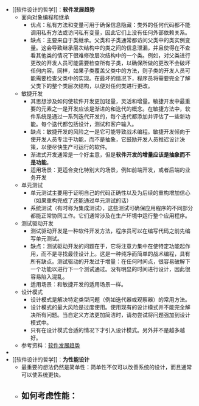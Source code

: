 - [[软件设计的哲学]]：**软件发展趋势**
	- 面向对象编程和继承
		- 优点：私有方法和变量可用于确保信息隐藏：类外的任何代码都不能调用私有方法或访问私有变量，因此它们上没有任何外部依赖关系。
		- 缺点：主要来自于类继承。父类和子类通常都访问父类中的类实例变量。这会导致继承层次结构中的类之间的信息泄漏，并且使得在不查看其他类的情况下很难修改层次结构中的一个类。例如，对父类进行更改的开发人员可能需要检查所有子类，以确保所做的更改不会破坏任何内容。同样，如果子类覆盖父类中的方法，则子类的开发人员可能需要检查父类中的实现。在最坏的情况下，程序员将需要完全了解父类下的整个类层次结构，以便对任何类进行更改。
	- 敏捷开发
		- 其思想涉及如何使软件开发更加轻量，灵活和增量。敏捷开发中最重要的元素之一是开发应该是渐进的和迭代的概念。在敏捷方法中，软件系统是通过一系列迭代开发的，每个迭代都添加并评估了一些新功能。每个迭代都包括设计，测试和客户输入。
		- 缺点：敏捷开发的风险之一是它可能导致战术编程。敏捷开发倾向于使开发人员专注于功能，而不是抽象，它鼓励开发人员推迟设计决策，以便尽快生产可运行的软件。
		- 渐进式开发通常是一个好主意，但是**软件开发的增量应该是抽象而不是功能**。
		- 适用场景：更适合变化特别大的场景，例如前端开发，或者后端的业务开发
	- 单元测试
		- 单元测试主要用于证明自己的代码正确性以及为后续的重构增加信心（如果重构完成了还能通过单元测试的话）
		- 系统测试（有时称为集成测试），这些测试可确保应用程序的不同部分都能正常协同工作。它们通常涉及在生产环境中运行整个应用程序。
	- 测试驱动开发
		- 测试驱动开发是一种软件开发方法，程序员可以在编写代码之前先编写单元测试。
		- 缺点：测试驱动开发的问题在于，它将注意力集中在使特定功能起作用，而不是寻找最佳设计上。这是一种纯净而简单的战术编程，具有所有缺点。测试驱动的开发过于增量：在任何时间点，很容易破解下一个功能以进行下一个测试通过。没有明显的时间进行设计，因此很容易陷入混乱。
		- 适用场景：和敏捷开发的适用场景一样。
	- 设计模式
		- 设计模式是解决特定类型问题（例如迭代器或观察器）的常用方法。
		- 设计模式的最大风险是过度使用。使用现有的设计模式并不能完全解决所有问题。当自定义方法更加简洁时，请勿尝试将问题强加到设计模式中。
		- 只有在设计模式合适的情况下才引入设计模式。另外并不是越多越好。
	- 参考资料：[软件发展趋势](https://cactus-proj.github.io/A-Philosophy-of-Software-Design-zh/ch19.html#%E7%AC%AC-19-%E7%AB%A0-%E8%BD%AF%E4%BB%B6%E5%8F%91%E5%B1%95%E8%B6%8B%E5%8A%BF)
-
- [[软件设计的哲学]]：**为性能设计**
	- 最重要的想法仍然是简单性：简单性不仅可以改善系统的设计，而且通常可以使系统更快。
	- 如何考虑性能：
		-